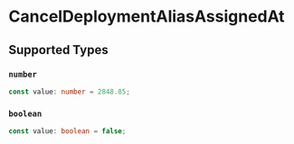 # CancelDeploymentAliasAssignedAt


## Supported Types

### `number`

```typescript
const value: number = 2848.85;
```

### `boolean`

```typescript
const value: boolean = false;
```

